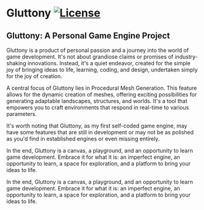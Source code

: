 # Gluttony [![License](https://img.shields.io/github/license/TheCherno/Hazel.svg)](https://github.com/Mich-DichCherno/Gluttony/LICENSE)

## Gluttony: A Personal Game Engine Project

Gluttony is a product of personal passion and a journey into the world of game development. It's not about grandiose claims or promises of industry-shaking innovations. Instead, it's a quiet endeavor, created for the simple joy of bringing ideas to life, learning, coding, and design, undertaken simply for the joy of creation.

A central focus of Gluttony lies in Procedural Mesh Generation. This feature allows for the dynamic creation of meshes, offering exciting possibilities for generating adaptable landscapes, structures, and worlds. It's a tool that empowers you to craft environments that respond in real-time to various parameters.

It's worth noting that Gluttony, as my first self-coded game engine, may have some features that are still in development or may not be as polished as you'd find in established engines or even missing entirely. 

In the end, Gluttony is a canvas, a playground, and an opportunity to learn game development. Embrace it for what it is: an imperfect engine, an opportunity to learn, a space for exploration, and a platform to bring your ideas to life.

In the end, Gluttony is a canvas, a playground, and an opportunity to learn game development. Embrace it for what it is: an imperfect engine, an opportunity to learn, a space for exploration, and a platform to bring your ideas to life.
